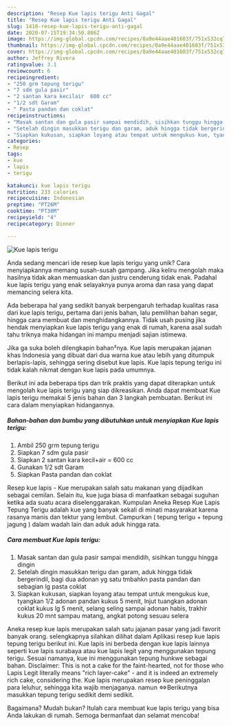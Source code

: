 ```yaml
---
description: "Resep Kue lapis terigu Anti Gagal"
title: "Resep Kue lapis terigu Anti Gagal"
slug: 1410-resep-kue-lapis-terigu-anti-gagal
date: 2020-07-15T19:34:50.886Z
image: https://img-global.cpcdn.com/recipes/0a9e44aae401603f/751x532cq70/kue-lapis-terigu-foto-resep-utama.jpg
thumbnail: https://img-global.cpcdn.com/recipes/0a9e44aae401603f/751x532cq70/kue-lapis-terigu-foto-resep-utama.jpg
cover: https://img-global.cpcdn.com/recipes/0a9e44aae401603f/751x532cq70/kue-lapis-terigu-foto-resep-utama.jpg
author: Jeffrey Rivera
ratingvalue: 3.1
reviewcount: 6
recipeingredient:
- "250 grm tepung terigu"
- "7 sdm gula pasir"
- "2 santan kara kecilair  600 cc"
- "1/2 sdt Garam"
- " Pasta pandan dan coklat"
recipeinstructions:
- "Masak santan dan gula pasir sampai mendidih, sisihkan tunggu hingga dingin"
- "Setelah dingin masukkan terigu dan garam, aduk hingga tidak bergerindil, bagi dua adonan yg satu tmbahkn pasta pandan dan sebagian lg pasta coklat"
- "Siapkan kukusan, siapkan loyang atau tempat untuk mengukus kue, tyangkan 1/2 adonan pandan kukus 5 menit, lnjut tuangkan adonan coklat kukus lg 5 menit, selang seling sampai adonan habis, trakhir kukus 20 mnt sampau matang, angkat potong sesuau selera"
categories:
- Resep
tags:
- kue
- lapis
- terigu

katakunci: kue lapis terigu 
nutrition: 233 calories
recipecuisine: Indonesian
preptime: "PT26M"
cooktime: "PT30M"
recipeyield: "4"
recipecategory: Dinner

---
```



![Kue lapis terigu](https://img-global.cpcdn.com/recipes/0a9e44aae401603f/751x532cq70/kue-lapis-terigu-foto-resep-utama.jpg)

Anda sedang mencari ide resep kue lapis terigu yang unik? Cara menyiapkannya memang susah-susah gampang. Jika keliru mengolah maka hasilnya tidak akan memuaskan dan justru cenderung tidak enak. Padahal kue lapis terigu yang enak selayaknya punya aroma dan rasa yang dapat memancing selera kita.

Ada beberapa hal yang sedikit banyak berpengaruh terhadap kualitas rasa dari kue lapis terigu, pertama dari jenis bahan, lalu pemilihan bahan segar, hingga cara membuat dan menghidangkannya. Tidak usah pusing jika hendak menyiapkan kue lapis terigu yang enak di rumah, karena asal sudah tahu triknya maka hidangan ini mampu menjadi sajian istimewa.

Jika ga suka boleh dilengkapin bahan²nya. Kue lapis merupakan jajanan khas Indonesia yang dibuat dari dua warna kue atau lebih yang ditumpuk berlapis-lapis, sehingga sering disebut kue lapis. Kue lapis tepung terigu ini tidak kalah nikmat dengan kue lapis pada umumnya.


Berikut ini ada beberapa tips dan trik praktis yang dapat diterapkan untuk mengolah kue lapis terigu yang siap dikreasikan. Anda dapat membuat Kue lapis terigu memakai 5 jenis bahan dan 3 langkah pembuatan. Berikut ini cara dalam menyiapkan hidangannya.

<!--inarticleads1-->

##### Bahan-bahan dan bumbu yang dibutuhkan untuk menyiapkan Kue lapis terigu:

1. Ambil 250 grm tepung terigu
1. Siapkan 7 sdm gula pasir
1. Siapkan 2 santan kara kecil+air = 600 cc
1. Gunakan 1/2 sdt Garam
1. Siapkan  Pasta pandan dan coklat


Resep kue lapis - Kue merupakan salah satu makanan yang dijadikan sebagai cemilan. Selain itu, kue juga biasa di manfaatkan sebagai suguhan ketika ada suatu acara diselenggarakan. Kumpulan Aneka Resep Kue Lapis Tepung Terigu adalah kue yang banyak sekali di minati masyarakat karena rasanya manis dan tektur yang lembut. Campurkan ( tepung terigu + tepung jagung ) dalam wadah lain dan aduk aduk hingga rata. 

<!--inarticleads2-->

##### Cara membuat Kue lapis terigu:

1. Masak santan dan gula pasir sampai mendidih, sisihkan tunggu hingga dingin
1. Setelah dingin masukkan terigu dan garam, aduk hingga tidak bergerindil, bagi dua adonan yg satu tmbahkn pasta pandan dan sebagian lg pasta coklat
1. Siapkan kukusan, siapkan loyang atau tempat untuk mengukus kue, tyangkan 1/2 adonan pandan kukus 5 menit, lnjut tuangkan adonan coklat kukus lg 5 menit, selang seling sampai adonan habis, trakhir kukus 20 mnt sampau matang, angkat potong sesuau selera


Aneka resep kue lapis merupakan salah satu jajanan pasar yang jadi favorit banyak orang. selengkapnya silahkan dilihat dalam Aplikasi resep kue lapis tepung terigu berikut ini. Kue lapis ini berbeda dengan kue lapis lainnya seperti kue lapis surabaya atau kue lapis legit yang menggunakan tepung terigu. Sesuai namanya, kue ini menggunakan tepung hunkwe sebagai bahan. Disclaimer: This is not a cake for the faint-hearted, not for those who Lapis Legit literally means &#34;rich layer-cake&#34; - and it is indeed an extremely rich cake, considering the. Kue lapis merupakan resep kue peninggalan para leluhur, sehingga kita wajib menjaganya. namun ⇔Berikutnya masukkan tepung terigu sedikit demi sedikit. 

Bagaimana? Mudah bukan? Itulah cara membuat kue lapis terigu yang bisa Anda lakukan di rumah. Semoga bermanfaat dan selamat mencoba!
